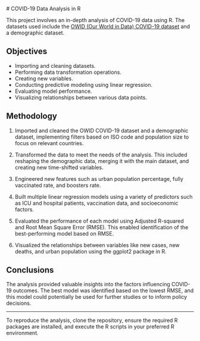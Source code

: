 \# COVID-19 Data Analysis in R

This project involves an in-depth analysis of COVID-19 data using R. The datasets used include the [OWID (Our World in Data) COVID-19 dataset](https://github.com/owid/covid-19-data) and a demographic dataset.

## Objectives

- Importing and cleaning datasets.
- Performing data transformation operations.
- Creating new variables.
- Conducting predictive modeling using linear regression.
- Evaluating model performance.
- Visualizing relationships between various data points.

## Methodology

1. Imported and cleaned the OWID COVID-19 dataset and a demographic dataset, implementing filters based on ISO code and population size to focus on relevant countries.

2. Transformed the data to meet the needs of the analysis. This included reshaping the demographic data, merging it with the main dataset, and creating new time-shifted variables.

3. Engineered new features such as urban population percentage, fully vaccinated rate, and boosters rate.

4. Built multiple linear regression models using a variety of predictors such as ICU and hospital patients, vaccination data, and socioeconomic factors.

5. Evaluated the performance of each model using Adjusted R-squared and Root Mean Square Error (RMSE). This enabled identification of the best-performing model based on RMSE.

6. Visualized the relationships between variables like new cases, new deaths, and urban population using the ggplot2 package in R.

## Conclusions

The analysis provided valuable insights into the factors influencing COVID-19 outcomes. The best model was identified based on the lowest RMSE, and this model could potentially be used for further studies or to inform policy decisions.

---

To reproduce the analysis, clone the repository, ensure the required R packages are installed, and execute the R scripts in your preferred R environment.
